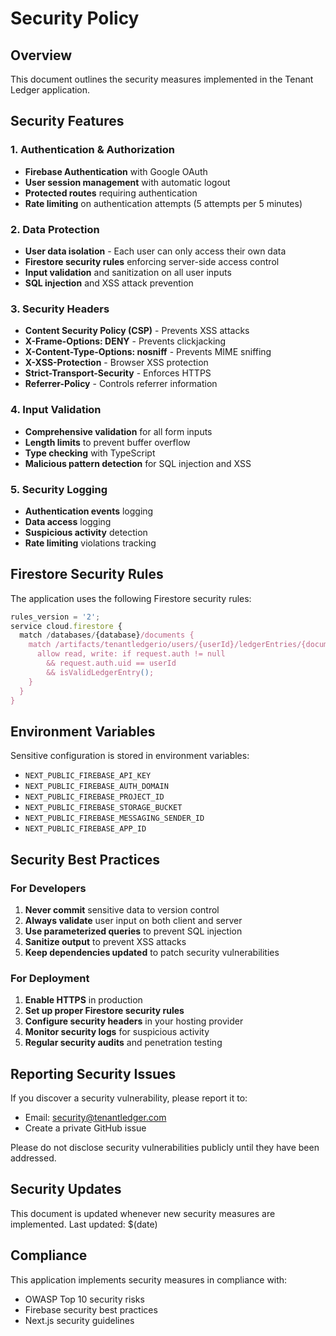 # Security Policy

## Overview

This document outlines the security measures implemented in the Tenant Ledger application.

## Security Features

### 1. Authentication & Authorization
- **Firebase Authentication** with Google OAuth
- **User session management** with automatic logout
- **Protected routes** requiring authentication
- **Rate limiting** on authentication attempts (5 attempts per 5 minutes)

### 2. Data Protection
- **User data isolation** - Each user can only access their own data
- **Firestore security rules** enforcing server-side access control
- **Input validation** and sanitization on all user inputs
- **SQL injection** and XSS attack prevention

### 3. Security Headers
- **Content Security Policy (CSP)** - Prevents XSS attacks
- **X-Frame-Options: DENY** - Prevents clickjacking
- **X-Content-Type-Options: nosniff** - Prevents MIME sniffing
- **X-XSS-Protection** - Browser XSS protection
- **Strict-Transport-Security** - Enforces HTTPS
- **Referrer-Policy** - Controls referrer information

### 4. Input Validation
- **Comprehensive validation** for all form inputs
- **Length limits** to prevent buffer overflow
- **Type checking** with TypeScript
- **Malicious pattern detection** for SQL injection and XSS

### 5. Security Logging
- **Authentication events** logging
- **Data access** logging
- **Suspicious activity** detection
- **Rate limiting** violations tracking

## Firestore Security Rules

The application uses the following Firestore security rules:

```javascript
rules_version = '2';
service cloud.firestore {
  match /databases/{database}/documents {
    match /artifacts/tenantledgerio/users/{userId}/ledgerEntries/{document} {
      allow read, write: if request.auth != null 
        && request.auth.uid == userId
        && isValidLedgerEntry();
    }
  }
}
```

## Environment Variables

Sensitive configuration is stored in environment variables:

- `NEXT_PUBLIC_FIREBASE_API_KEY`
- `NEXT_PUBLIC_FIREBASE_AUTH_DOMAIN`
- `NEXT_PUBLIC_FIREBASE_PROJECT_ID`
- `NEXT_PUBLIC_FIREBASE_STORAGE_BUCKET`
- `NEXT_PUBLIC_FIREBASE_MESSAGING_SENDER_ID`
- `NEXT_PUBLIC_FIREBASE_APP_ID`

## Security Best Practices

### For Developers
1. **Never commit** sensitive data to version control
2. **Always validate** user input on both client and server
3. **Use parameterized queries** to prevent SQL injection
4. **Sanitize output** to prevent XSS attacks
5. **Keep dependencies updated** to patch security vulnerabilities

### For Deployment
1. **Enable HTTPS** in production
2. **Set up proper Firestore security rules**
3. **Configure security headers** in your hosting provider
4. **Monitor security logs** for suspicious activity
5. **Regular security audits** and penetration testing

## Reporting Security Issues

If you discover a security vulnerability, please report it to:
- Email: security@tenantledger.com
- Create a private GitHub issue

Please do not disclose security vulnerabilities publicly until they have been addressed.

## Security Updates

This document is updated whenever new security measures are implemented. Last updated: $(date)

## Compliance

This application implements security measures in compliance with:
- OWASP Top 10 security risks
- Firebase security best practices
- Next.js security guidelines